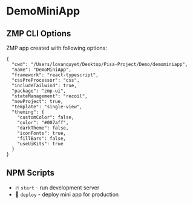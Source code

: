 # DemoMiniApp

## ZMP CLI Options

ZMP app created with following options:

```
{
  "cwd": "/Users/lovanquyet/Desktop/Pisa-Project/Demo/demominiapp",
  "name": "DemoMiniApp",
  "framework": "react-typescript",
  "cssPreProcessor": "css",
  "includeTailwind": true,
  "package": "zmp-ui",
  "stateManagement": "recoil",
  "newProject": true,
  "template": "single-view",
  "theming": {
    "customColor": false,
    "color": "#007aff",
    "darkTheme": false,
    "iconFonts": true,
    "fillBars": false,
    "useUiKits": true
  }
}
```

## NPM Scripts

* 🔥 `start` - run development server
* 🙏 `deploy` - deploy mini app for production